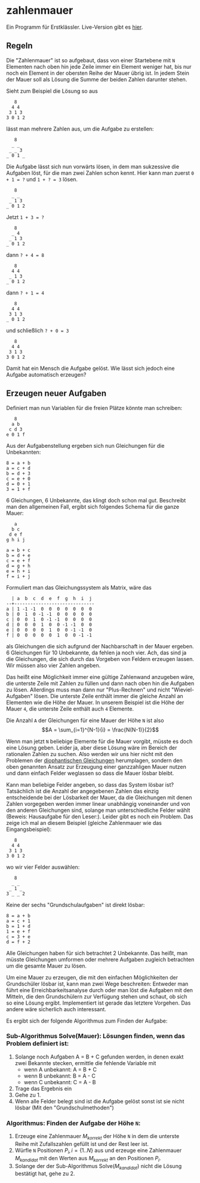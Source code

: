 # zahlenmauer
Ein Programm für Erstklässler. Live-Version gibt es [hier](https://abulvenz.github.io/zahlenmauer/).

## Regeln
Die "Zahlenmauer" ist so aufgebaut, dass von einer Startebene mit `N` Elementen nach oben hin jede Zeile immer ein Element weniger hat, bis nur noch ein Element in der obersten Reihe der Mauer übrig ist. In jedem Stein der Mauer soll als Lösung die Summe der beiden Zahlen darunter stehen.

Sieht zum Beispiel die Lösung so aus
```
   8
  4 4
 3 1 3
3 0 1 2
```
lässt man mehrere Zahlen aus, um die Aufgabe zu erstellen:

```
   8
  _ _
 _ _ 3
_ 0 1 _
```
Die Aufgabe lässt sich nun vorwärts lösen, in dem man sukzessive die Aufgaben löst, für die man zwei Zahlen schon kennt. Hier kann man zuerst `0 + 1 = ?` und `1 + ? = 3` lösen.
```
   8
  _ _
 _ 1 3
_ 0 1 2
```
Jetzt `1 + 3 = ?`
```
   8
  _ 4
 _ 1 3
_ 0 1 2
```
dann `? + 4 = 8`
```
   8
  4 4
 _ 1 3
_ 0 1 2
```
dann `? + 1 = 4`
```
   8
  4 4
 3 1 3
_ 0 1 2
```
und schließlich `? + 0 = 3`
```
   8
  4 4
 3 1 3
3 0 1 2
```
Damit hat ein Mensch die Aufgabe gelöst. Wie lässt sich jedoch eine Aufgabe automatisch erzeugen?
## Erzeugen neuer Aufgaben

Definiert man nun Variablen für die freien Plätze könnte man schreiben:
```
   8
  a b
 c d 3
e 0 1 f
```
Aus der Aufgabenstellung ergeben sich nun Gleichungen für die Unbekannten:
```
8 = a + b
a = c + d
b = d + 3
c = e + 0
d = 0 + 1
3 = 1 + f
```
6 Gleichungen, 6 Unbekannte, das klingt doch schon mal gut.
Beschreibt man den allgemeinen Fall, ergibt sich folgendes Schema für die ganze Mauer:
```
   a
  b c
 d e f
g h i j

a = b + c
b = d + e
c = e + f
d = g + h
e = h + i
f = i + j
```
Formuliert man das Gleichungssystem als Matrix, wäre das
```
  | a  b  c  d  e  f  g  h  i  j
--+------------------------------
a | 1 -1 -1  0  0  0  0  0  0  0
b | 0  1  0 -1 -1  0  0  0  0  0
c | 0  0  1  0 -1 -1  0  0  0  0
d | 0  0  0  1  0  0 -1 -1  0  0
e | 0  0  0  0  1  0  0 -1 -1  0
f | 0  0  0  0  0  1  0  0 -1 -1
```
als Gleichungen die sich aufgrund der Nachbarschaft in der Mauer ergeben.
6 Gleichungen für 10 Unbekannte, da fehlen ja noch vier. Ach, das sind ja die Gleichungen, die sich durch das Vorgeben von Feldern erzeugen lassen. Wir müssen also vier Zahlen angeben.

Das heißt eine Möglichkeit immer eine gültige Zahlenwand anzugeben wäre, die unterste Zeile mit Zahlen zu füllen und dann nach oben hin die Aufgaben zu lösen. Allerdings muss man dann nur "Plus-Rechnen" und nicht "Wieviel-Aufgaben" lösen.
Die unterste Zeile enthält immer die gleiche Anzahl an Elementen wie die Höhe der Mauer. In unserem Beispiel ist die Höhe der Mauer `4`, die unterste Zeile enthält auch `4` Elemente.

Die Anzahl `A` der Gleichungen für eine Mauer der Höhe `N` ist also 
$$A = \sum_{i=1}^{N-1}{i} = \frac{N(N-1)}{2}$$

Wenn man jetzt `N` beliebige Elemente für die Mauer vorgibt, müsste es doch eine Lösung geben. Leider ja, aber diese Lösung wäre im Bereich der rationalen Zahlen zu suchen. Also werden wir uns hier nicht mit den Problemen der [diophantischen Gleichungen](https://de.wikipedia.org/wiki/Diophantische_Gleichung) herumplagen, sondern den oben genannten Ansatz zur Erzeugung einer ganzzahligen Mauer nutzen und dann einfach Felder weglassen so dass die Mauer lösbar bleibt.

Kann man beliebige Felder angeben, so dass das System lösbar ist? Tatsächlich ist die Anzahl der angegebenen Zahlen das einzig entscheidende bei der Lösbarkeit der Mauer, da die Gleichungen mit denen Zahlen vorgegeben werden immer linear unabhängig voneinander und von den anderen Gleichungen sind, solange man unterschiedliche Felder wählt (Beweis: Hausaufgabe für den Leser:). Leider gibt es noch ein Problem. Das zeige ich mal an diesem Beispiel (gleiche Zahlenmauer wie das Eingangsbeispiel):
```
   8
  4 4
 3 1 3
3 0 1 2
```
wo wir vier Felder auswählen:
```
   8
  _ _
 _ 1 _
3 _ _ 2
```
Keine der sechs "Grundschulaufgaben" ist direkt lösbar:
```
8 = a + b
a = c + 1
b = 1 + d
1 = e + f
c = 3 + e
d = f + 2
```
Alle Gleichungen haben für sich betrachtet 2 Unbekannte. Das heißt, man müsste Gleichungen umformen oder mehrere Aufgaben zugleich betrachten um die gesamte Mauer zu lösen. 

Um eine Mauer zu erzeugen, die mit den einfachen Möglichkeiten der Grundschüler lösbar ist, kann man zwei Wege beschreiten: Entweder man führt eine Erreichbarkeitsanalyse durch oder man löst die Aufgaben mit den Mitteln, die den Grundschülern zur Verfügung stehen und schaut, ob sich so eine Lösung ergibt. Implementiert ist gerade das letztere Vorgehen. Das andere wäre sicherlich auch interessant.

Es ergibt sich der folgende Algorithmus zum Finden der Aufgabe:

### Sub-Algorithmus Solve(Mauer): Lösungen finden, wenn das Problem definiert ist:
1. Solange noch Aufgaben A = B + C gefunden werden, in denen exakt zwei Bekannte stecken, ermittle die fehlende Variable mit
    - wenn A unbekannt: A = B + C
    - wenn B unbekannt: B = A - C
    - wenn C unbekannt: C = A - B
2. Trage das Ergebnis ein
3. Gehe zu 1.
4. Wenn alle Felder belegt sind ist die Aufgabe gelöst sonst ist sie nicht lösbar (Mit den "Grundschulmethoden")


### Algorithmus: Finden der Aufgabe der Höhe `N`:
1. Erzeuge eine Zahlenmauer $M_{korrekt}$ der Höhe `N` in dem die unterste Reihe mit Zufallszahlen gefüllt ist und der Rest leer ist.
2. Würfle `N` Positionen $P_i, i = \{1..N\}$ aus und erzeuge eine Zahlenmauer $M_{kandidat}$ mit den Werten aus $M_{korrekt}$ an den Positionen $P_i$.
3. Solange der der Sub-Algorithmus Solve($M_{kandidat}$) nicht die Lösung bestätigt hat, gehe zu 2.
